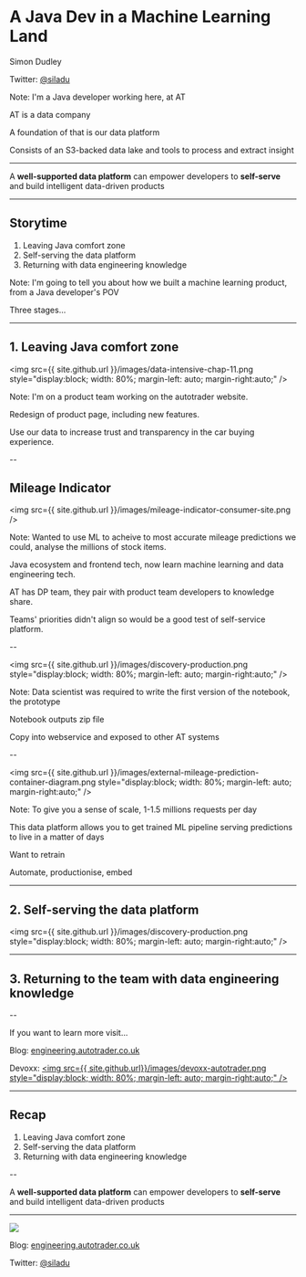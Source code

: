 # A Java Dev in a Machine Learning Land

Simon Dudley

Twitter: <a href="https://twitter.com/SiLaDu" target="_blank">@siladu</a>

Note: I'm a Java developer working here, at AT

AT is a data company

A foundation of that is our data platform

Consists of an S3-backed data lake and tools to process and extract insight

---

A **well-supported data platform** can empower developers to **self-serve** and build intelligent data-driven products

---

## Storytime
1. Leaving Java comfort zone
2. Self-serving the data platform
3. Returning with data engineering knowledge

Note: I'm going to tell you about how we built a machine learning product, from a Java developer's POV

Three stages...

---

## 1. Leaving Java comfort zone

<img src={{ site.github.url }}/images/data-intensive-chap-11.png style="display:block; width: 80%; margin-left: auto; margin-right:auto;" />

Note: I'm on a product team working on the autotrader website.

Redesign of product page, including new features.

Use our data to increase trust and transparency in the car buying experience.

--

## Mileage Indicator

<img src={{ site.github.url }}/images/mileage-indicator-consumer-site.png />

Note: Wanted to use ML to acheive to most accurate mileage predictions we could, analyse the millions of stock items.

Java ecosystem and frontend tech, now learn machine learning and data engineering tech.

AT has DP team, they pair with product team developers to knowledge share.

Teams' priorities didn't align so would be a good test of self-service platform.

--

<img src={{ site.github.url }}/images/discovery-production.png style="display:block; width: 80%; margin-left: auto; margin-right:auto;" />

Note: Data scientist was required to write the first version of the notebook, the prototype

Notebook outputs zip file

Copy into webservice and exposed to other AT systems

--

<img src={{ site.github.url }}/images/external-mileage-prediction-container-diagram.png style="display:block; width: 80%; margin-left: auto; margin-right:auto;" />

Note: To give you a sense of scale, 1-1.5 millions requests per day

This data platform allows you to get trained ML pipeline serving predictions to live in a matter of days

Want to retrain

Automate, productionise, embed

---

## 2. Self-serving the data platform

<img src={{ site.github.url }}/images/discovery-production.png style="display:block; width: 80%; margin-left: auto; margin-right:auto;" />

---

## 3. Returning to the team with data engineering knowledge

--

If you want to learn more visit...

Blog: <a href="https://engineering.autotrader.co.uk" target="_blank">engineering.autotrader.co.uk</a>

Devoxx: <a href="https://www.youtube.com/watch?v=wnx5yYVf2hQ" target="_blank"><img src={{ site.github.url}}/images/devoxx-autotrader.png style="display:block; width: 80%; margin-left: auto; margin-right:auto;" /></a>

---

## Recap

1. Leaving Java comfort zone
2. Self-serving the data platform
3. Returning with data engineering knowledge

--

A **well-supported data platform** can empower developers to **self-serve** and build intelligent data-driven products

---

<img src=https://media.giphy.com/media/PlxepbsCKbVgMR4yav/giphy.gif />

Blog: <a href="https://engineering.autotrader.co.uk" target="_blank">engineering.autotrader.co.uk</a>

Twitter: <a href="https://twitter.com/SiLaDu" target="_blank">@siladu</a>
